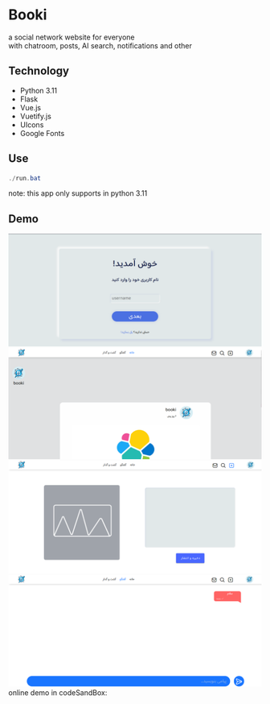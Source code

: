 # Booki
a social network website for everyone<br>
with chatroom, posts, AI search, notifications and other

## Technology
- Python 3.11
- Flask
- Vue.js
- Vuetify.js
- UIcons
- Google Fonts

## Use
``` powershell
./run.bat
```
note: this app only supports in python 3.11

## Demo
![picture 1](./readme_pictures/1.png)
![picture 2](./readme_pictures/2.png)
![picture 3](./readme_pictures/3.png)
![picture 4](./readme_pictures/4.png)
online demo in codeSandBox: 
